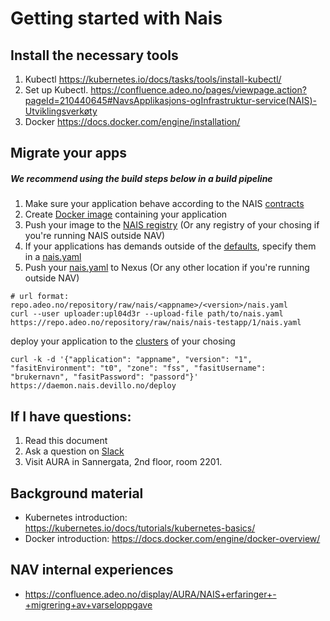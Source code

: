 # Getting started with Nais


## Install the necessary tools

1. Kubectl https://kubernetes.io/docs/tasks/tools/install-kubectl/
1. Set up Kubectl. https://confluence.adeo.no/pages/viewpage.action?pageId=210440645#NavsApplikasjons-ogInfrastruktur-service(NAIS)-Utviklingsverkøty
1. Docker https://docs.docker.com/engine/installation/


##  Migrate your apps
##### We recommend using the build steps below in a build pipeline
1. Make sure your application behave according to the NAIS [contracts](/contracts)
1. Create [Docker image](https://docs.docker.com/engine/reference/builder/) containing your application
1. Push your image to the [NAIS registry](/registry) (Or any registry of your chosing if you're running NAIS outside NAV)
1. If your applications has demands outside of the [defaults](https://github.com/nais/naisd/blob/master/nais_example.yaml), specify them in a [nais.yaml](/nais.yaml) 
1. Push your [nais.yaml](/nais.yaml) to Nexus (Or any other location if you're running outside NAV)
```
# url format: repo.adeo.no/repository/raw/nais/<appname>/<version>/nais.yaml
curl --user uploader:upl04d3r --upload-file path/to/nais.yaml https://repo.adeo.no/repository/raw/nais/nais-testapp/1/nais.yaml
```


deploy your application to the [clusters](/overview#clusters) of your chosing
```
curl -k -d '{"application": "appname", "version": "1", "fasitEnvironment": "t0", "zone": "fss", "fasitUsername": "brukernavn", "fasitPassword": "passord"}' https://daemon.nais.devillo.no/deploy
```

## If I have questions:
1. Read this document
1. Ask a question on [Slack](https://nav-it.slack.com/messages/C5KUST8N6/)
1. Visit AURA in Sannergata, 2nd floor, room 2201.

## Background material
* Kubernetes introduction: https://kubernetes.io/docs/tutorials/kubernetes-basics/
* Docker introduction:  https://docs.docker.com/engine/docker-overview/

## NAV internal experiences
* https://confluence.adeo.no/display/AURA/NAIS+erfaringer+-+migrering+av+varseloppgave
